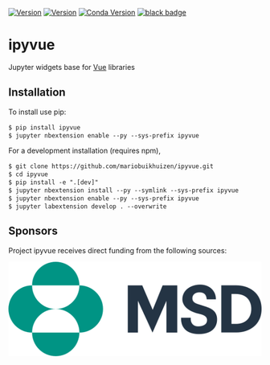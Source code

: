 [![Version](https://img.shields.io/npm/v/jupyter-vue.svg)](https://www.npmjs.com/package/jupyter-vue)
[![Version](https://img.shields.io/pypi/v/ipyvue.svg)](https://pypi.python.org/project/ipyvue)
[![Conda Version](https://img.shields.io/conda/vn/conda-forge/ipyvue.svg)](https://anaconda.org/conda-forge/ipyvue)
[![black badge](https://img.shields.io/badge/code%20style-black-000000.svg)](https://github.com/psf/black)

ipyvue
======

Jupyter widgets base for [Vue](https://vuejs.org/) libraries

Installation
------------

To install use pip:

    $ pip install ipyvue
    $ jupyter nbextension enable --py --sys-prefix ipyvue


For a development installation (requires npm),

    $ git clone https://github.com/mariobuikhuizen/ipyvue.git
    $ cd ipyvue
    $ pip install -e ".[dev]"
    $ jupyter nbextension install --py --symlink --sys-prefix ipyvue
    $ jupyter nbextension enable --py --sys-prefix ipyvue
    $ jupyter labextension develop . --overwrite

Sponsors
--------

Project ipyvue receives direct funding from the following sources:

[![MSD](resources/msd-logo.svg)](https://msd.com)
